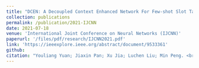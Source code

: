 ```yaml
---
title: "DCEN: A Decoupled Context Enhanced Network For Few-shot Slot Tagging"
collection: publications
permalink: /publication/2021-IJCNN
date: 2021-07-18
venue: 'International Joint Conference on Neural Networks (IJCNN)'
paperurl: '/files/pdf/research/IJCNN2021.pdf'
link: 'https://ieeexplore.ieee.org/abstract/document/9533361'
github: 
citation: "Youliang Yuan; Jiaxin Pan; Xu Jia; Luchen Liu; Min Peng. <br><i>IJCNN'21: International Joint Conference on Neural Networks</i>"
---
```

